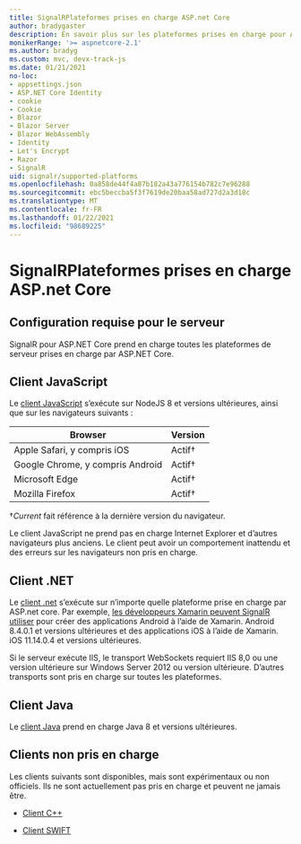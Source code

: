 ```yaml
---
title: SignalRPlateformes prises en charge ASP.net Core
author: bradygaster
description: En savoir plus sur les plateformes prises en charge pour ASP.NET Core SignalR .
monikerRange: '>= aspnetcore-2.1'
ms.author: bradyg
ms.custom: mvc, devx-track-js
ms.date: 01/21/2021
no-loc:
- appsettings.json
- ASP.NET Core Identity
- cookie
- Cookie
- Blazor
- Blazor Server
- Blazor WebAssembly
- Identity
- Let's Encrypt
- Razor
- SignalR
uid: signalr/supported-platforms
ms.openlocfilehash: 0a858de44f4a87b182a43a776154b782c7e96288
ms.sourcegitcommit: ebc5beccba5f3f7619de20baa58ad727d2a3d18c
ms.translationtype: MT
ms.contentlocale: fr-FR
ms.lasthandoff: 01/22/2021
ms.locfileid: "98689225"
---
```

# <a name="aspnet-core-no-locsignalr-supported-platforms"></a>SignalRPlateformes prises en charge ASP.net Core

## <a name="server-system-requirements"></a>Configuration requise pour le serveur

SignalR pour ASP.NET Core prend en charge toutes les plateformes de serveur prises en charge par ASP.NET Core.

## <a name="javascript-client"></a>Client JavaScript

Le [client JavaScript](xref:signalr/javascript-client) s’exécute sur NodeJS 8 et versions ultérieures, ainsi que sur les navigateurs suivants :

| Browser                          | Version         |
| -------------------------------- | --------------- |
| Apple Safari, y compris iOS      | Actif&dagger; |
| Google Chrome, y compris Android | Actif&dagger; |
| Microsoft Edge                   | Actif&dagger; |
| Mozilla Firefox                  | Actif&dagger; |

&dagger;*Current* fait référence à la dernière version du navigateur.

Le client JavaScript ne prend pas en charge Internet Explorer et d’autres navigateurs plus anciens. Le client peut avoir un comportement inattendu et des erreurs sur les navigateurs non pris en charge.

## <a name="net-client"></a>Client .NET

Le [client .net](xref:signalr/dotnet-client) s’exécute sur n’importe quelle plateforme prise en charge par ASP.net core. Par exemple, [les développeurs Xamarin peuvent SignalR utiliser](https://github.com/aspnet/Announcements/issues/305) pour créer des applications Android à l’aide de Xamarin. Android 8.4.0.1 et versions ultérieures et des applications iOS à l’aide de Xamarin. iOS 11.14.0.4 et versions ultérieures.

Si le serveur exécute IIS, le transport WebSockets requiert IIS 8,0 ou une version ultérieure sur Windows Server 2012 ou version ultérieure. D’autres transports sont pris en charge sur toutes les plateformes.

## <a name="java-client"></a>Client Java

Le [client Java](xref:signalr/java-client) prend en charge Java 8 et versions ultérieures.

## <a name="unsupported-clients"></a>Clients non pris en charge

Les clients suivants sont disponibles, mais sont expérimentaux ou non officiels. Ils ne sont actuellement pas pris en charge et peuvent ne jamais être.

* [Client C++](https://github.com/aspnet/SignalR-Client-Cpp)

* [Client SWIFT](https://github.com/moozzyk/SignalR-Client-Swift)
